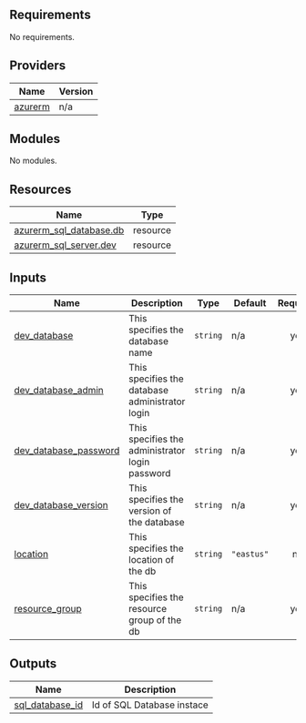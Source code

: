 <!-- BEGIN_TF_DOCS -->
## Requirements

No requirements.

## Providers

| Name | Version |
|------|---------|
| <a name="provider_azurerm"></a> [azurerm](#provider\_azurerm) | n/a |

## Modules

No modules.

## Resources

| Name | Type |
|------|------|
| [azurerm_sql_database.db](https://registry.terraform.io/providers/hashicorp/azurerm/latest/docs/resources/sql_database) | resource |
| [azurerm_sql_server.dev](https://registry.terraform.io/providers/hashicorp/azurerm/latest/docs/resources/sql_server) | resource |

## Inputs

| Name | Description | Type | Default | Required |
|------|-------------|------|---------|:--------:|
| <a name="input_dev_database"></a> [dev\_database](#input\_dev\_database) | This specifies the database name | `string` | n/a | yes |
| <a name="input_dev_database_admin"></a> [dev\_database\_admin](#input\_dev\_database\_admin) | This specifies the database administrator login | `string` | n/a | yes |
| <a name="input_dev_database_password"></a> [dev\_database\_password](#input\_dev\_database\_password) | This specifies the administrator login password | `string` | n/a | yes |
| <a name="input_dev_database_version"></a> [dev\_database\_version](#input\_dev\_database\_version) | This specifies the version of the database | `string` | n/a | yes |
| <a name="input_location"></a> [location](#input\_location) | This specifies the location of the db | `string` | `"eastus"` | no |
| <a name="input_resource_group"></a> [resource\_group](#input\_resource\_group) | This specifies the resource group of the db | `string` | n/a | yes |

## Outputs

| Name | Description |
|------|-------------|
| <a name="output_sql_database_id"></a> [sql\_database\_id](#output\_sql\_database\_id) | Id of SQL Database instace |
<!-- END_TF_DOCS -->